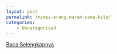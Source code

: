 ```yaml
---
layout: post
permalink: /mimpi-orang-marah-sama-kita/
categories:
    - Uncategorized
---
```


[Baca Selengkapnya](/08)